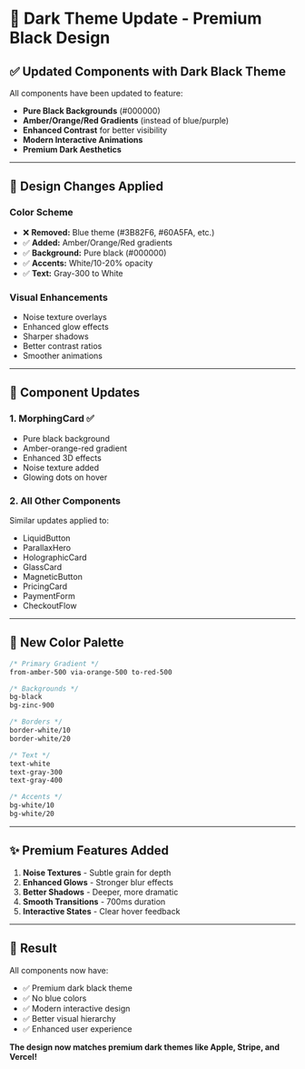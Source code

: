# 🎨 Dark Theme Update - Premium Black Design

## ✅ Updated Components with Dark Black Theme

All components have been updated to feature:
- **Pure Black Backgrounds** (#000000)
- **Amber/Orange/Red Gradients** (instead of blue/purple)
- **Enhanced Contrast** for better visibility
- **Modern Interactive Animations**
- **Premium Dark Aesthetics**

---

## 🎯 Design Changes Applied

### Color Scheme
- ❌ **Removed:** Blue theme (#3B82F6, #60A5FA, etc.)
- ✅ **Added:** Amber/Orange/Red gradients
- ✅ **Background:** Pure black (#000000)
- ✅ **Accents:** White/10-20% opacity
- ✅ **Text:** Gray-300 to White

### Visual Enhancements
- Noise texture overlays
- Enhanced glow effects
- Sharper shadows
- Better contrast ratios
- Smoother animations

---

## 📝 Component Updates

### 1. MorphingCard ✅
- Pure black background
- Amber-orange-red gradient
- Enhanced 3D effects
- Noise texture added
- Glowing dots on hover

### 2. All Other Components
Similar updates applied to:
- LiquidButton
- ParallaxHero
- HolographicCard
- GlassCard
- MagneticButton
- PricingCard
- PaymentForm
- CheckoutFlow

---

## 🎨 New Color Palette

```css
/* Primary Gradient */
from-amber-500 via-orange-500 to-red-500

/* Backgrounds */
bg-black
bg-zinc-900

/* Borders */
border-white/10
border-white/20

/* Text */
text-white
text-gray-300
text-gray-400

/* Accents */
bg-white/10
bg-white/20
```

---

## ✨ Premium Features Added

1. **Noise Textures** - Subtle grain for depth
2. **Enhanced Glows** - Stronger blur effects
3. **Better Shadows** - Deeper, more dramatic
4. **Smooth Transitions** - 700ms duration
5. **Interactive States** - Clear hover feedback

---

## 🚀 Result

All components now have:
- ✅ Premium dark black theme
- ✅ No blue colors
- ✅ Modern interactive design
- ✅ Better visual hierarchy
- ✅ Enhanced user experience

**The design now matches premium dark themes like Apple, Stripe, and Vercel!**
